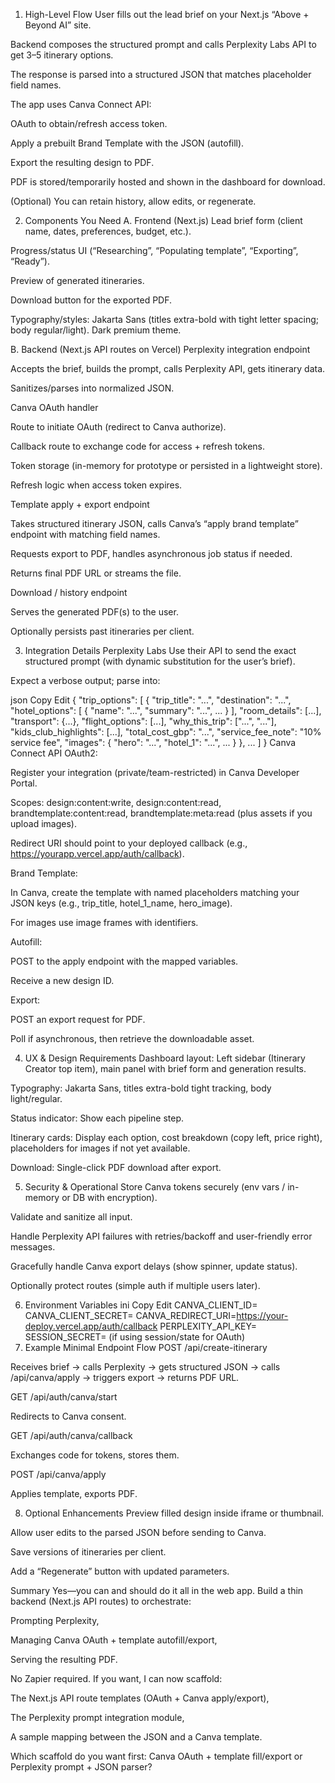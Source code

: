 1. High-Level Flow
User fills out the lead brief on your Next.js “Above + Beyond AI” site.

Backend composes the structured prompt and calls Perplexity Labs API to get 3–5 itinerary options.

The response is parsed into a structured JSON that matches placeholder field names.

The app uses Canva Connect API:

OAuth to obtain/refresh access token.

Apply a prebuilt Brand Template with the JSON (autofill).

Export the resulting design to PDF.

PDF is stored/temporarily hosted and shown in the dashboard for download.

(Optional) You can retain history, allow edits, or regenerate.

2. Components You Need
A. Frontend (Next.js)
Lead brief form (client name, dates, preferences, budget, etc.).

Progress/status UI (“Researching”, “Populating template”, “Exporting”, “Ready”).

Preview of generated itineraries.

Download button for the exported PDF.

Typography/styles: Jakarta Sans (titles extra-bold with tight letter spacing; body regular/light). Dark premium theme.

B. Backend (Next.js API routes on Vercel)
Perplexity integration endpoint

Accepts the brief, builds the prompt, calls Perplexity API, gets itinerary data.

Sanitizes/parses into normalized JSON.

Canva OAuth handler

Route to initiate OAuth (redirect to Canva authorize).

Callback route to exchange code for access + refresh tokens.

Token storage (in-memory for prototype or persisted in a lightweight store).

Refresh logic when access token expires.

Template apply + export endpoint

Takes structured itinerary JSON, calls Canva’s “apply brand template” endpoint with matching field names.

Requests export to PDF, handles asynchronous job status if needed.

Returns final PDF URL or streams the file.

Download / history endpoint

Serves the generated PDF(s) to the user.

Optionally persists past itineraries per client.

3. Integration Details
Perplexity Labs
Use their API to send the exact structured prompt (with dynamic substitution for the user’s brief).

Expect a verbose output; parse into:

json
Copy
Edit
{
  "trip_options": [
    {
      "trip_title": "...",
      "destination": "...",
      "hotel_options": [ { "name": "...", "summary": "...", ... } ],
      "room_details": [...],
      "transport": {...},
      "flight_options": [...],
      "why_this_trip": ["...", "..."],
      "kids_club_highlights": [...],
      "total_cost_gbp": "...",
      "service_fee_note": "10% service fee",
      "images": { "hero": "...", "hotel_1": "...", ... }
    },
    ...
  ]
}
Canva Connect API
OAuth2:

Register your integration (private/team-restricted) in Canva Developer Portal.

Scopes: design:content:write, design:content:read, brandtemplate:content:read, brandtemplate:meta:read (plus assets if you upload images).

Redirect URI should point to your deployed callback (e.g., https://yourapp.vercel.app/auth/callback).

Brand Template:

In Canva, create the template with named placeholders matching your JSON keys (e.g., trip_title, hotel_1_name, hero_image).

For images use image frames with identifiers.

Autofill:

POST to the apply endpoint with the mapped variables.

Receive a new design ID.

Export:

POST an export request for PDF.

Poll if asynchronous, then retrieve the downloadable asset.

4. UX & Design Requirements
Dashboard layout: Left sidebar (Itinerary Creator top item), main panel with brief form and generation results.

Typography: Jakarta Sans, titles extra-bold tight tracking, body light/regular.

Status indicator: Show each pipeline step.

Itinerary cards: Display each option, cost breakdown (copy left, price right), placeholders for images if not yet available.

Download: Single-click PDF download after export.

5. Security & Operational
Store Canva tokens securely (env vars / in-memory or DB with encryption).

Validate and sanitize all input.

Handle Perplexity API failures with retries/backoff and user-friendly error messages.

Gracefully handle Canva export delays (show spinner, update status).

Optionally protect routes (simple auth if multiple users later).

6. Environment Variables
ini
Copy
Edit
CANVA_CLIENT_ID=
CANVA_CLIENT_SECRET=
CANVA_REDIRECT_URI=https://your-deploy.vercel.app/auth/callback
PERPLEXITY_API_KEY=
SESSION_SECRET= (if using session/state for OAuth)
7. Example Minimal Endpoint Flow
POST /api/create-itinerary

Receives brief → calls Perplexity → gets structured JSON → calls /api/canva/apply → triggers export → returns PDF URL.

GET /api/auth/canva/start

Redirects to Canva consent.

GET /api/auth/canva/callback

Exchanges code for tokens, stores them.

POST /api/canva/apply

Applies template, exports PDF.

8. Optional Enhancements
Preview filled design inside iframe or thumbnail.

Allow user edits to the parsed JSON before sending to Canva.

Save versions of itineraries per client.

Add a “Regenerate” button with updated parameters.

Summary
Yes—you can and should do it all in the web app. Build a thin backend (Next.js API routes) to orchestrate:

Prompting Perplexity,

Managing Canva OAuth + template autofill/export,

Serving the resulting PDF.

No Zapier required. If you want, I can now scaffold:

The Next.js API route templates (OAuth + Canva apply/export),

The Perplexity prompt integration module,

A sample mapping between the JSON and a Canva template.

Which scaffold do you want first: Canva OAuth + template fill/export or Perplexity prompt + JSON parser?
